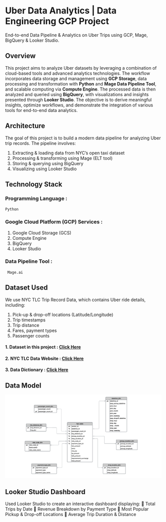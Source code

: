 # Uber Data Analytics | Data Engineering GCP Project

 End-to-end Data Pipeline & Analytics on Uber Trips using GCP, Mage, BigQuery & Looker Studio.


## Overview

This project aims to analyze Uber datasets by leveraging a combination of cloud-based tools and advanced analytics technologies. The workflow incorporates data storage and management using **GCP Storage**, data processing and transformation with **Python** and **Mage Data Pipeline Tool**, and scalable computing via **Compute Engine**. The processed data is then analyzed and queried using **BigQuery**, with visualizations and insights presented through **Looker Studio**.
The objective is to derive meaningful insights, optimize workflows, and demonstrate the integration of various tools for end-to-end data analytics.


 ## Architecture 

The goal of this project is to build a modern data pipeline for analyzing Uber trip records. The pipeline involves:
1. Extracting & loading data from NYC’s open taxi dataset
2.  Processing & transforming using Mage (ELT tool)
3. Storing & querying using BigQuery
4. Visualizing using Looker Studio


## Technology Stack
### Programming Language : 
    Python
### Google Cloud Platform (GCP) Services :
1. Google Cloud Storage (GCS)
2. Compute Engine
3. BigQuery
4. Looker Studio
 ### Data Pipeline Tool : 
     Mage.ai

## Dataset Used
We use NYC TLC Trip Record Data, which contains Uber ride details, including:
1. Pick-up & drop-off locations (Latitude/Longitude)
2. Trip timestamps
3. Trip distance
4. Fares, payment types
5. Passenger counts


#### 1. Dataset in this project : [Click Here](https://github.com/Gyanvhi16/Uber-Data-Analytics/tree/main/dataset)
#### 2. NYC TLC Data Website : [Click Here](https://www.nyc.gov/site/tlc/about/tlc-trip-record-data.page)
#### 3. Data Dictionary : [Click Here](https://github.com/Gyanvhi16/Uber-Data-Analytics/blob/main/Data%20Dictionary.png) 

## Data Model 

<img src="Data Model.png">


 ## Looker Studio Dashboard
Used Looker Studio to create an interactive dashboard displaying:
📌 Total Trips by Date
📌 Revenue Breakdown by Payment Type
📌 Most Popular Pickup & Drop-off Locations
📌 Average Trip Duration & Distance
